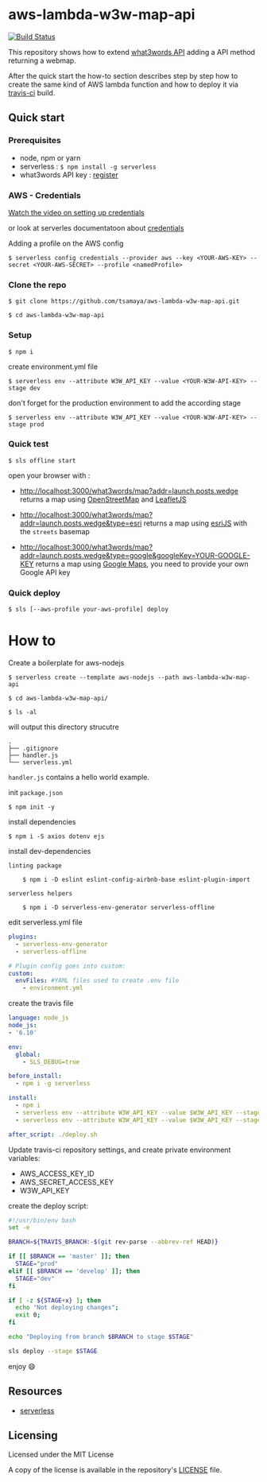 # aws-lambda-w3w-map-api

[![Build Status](https://travis-ci.org/tsamaya/aws-lambda-w3w-map-api.svg?branch=master)](https://travis-ci.org/tsamaya/aws-lambda-w3w-map-api)

This repository shows how to extend [what3words API](https://what3words.com) adding a API method returning a webmap.

After the quick start the how-to section describes step by step how to create the same kind of AWS lambda function and how to deploy it via [travis-ci](https://travis-ci.org) build.

## Quick start

### Prerequisites

- node, npm or yarn
- serverless : `$ npm install -g serverless`
- what3words API key : [register](https://accounts.what3words.com/)

### AWS - Credentials
[Watch the video on setting up credentials](https://www.youtube.com/watch?v=KngM5bfpttA)

or look at serverles documentatoon about [credentials](https://serverless.com/framework/docs/providers/aws/guide/credentials/)

Adding a profile on the AWS config

    $ serverless config credentials --provider aws --key <YOUR-AWS-KEY> --secret <YOUR-AWS-SECRET> --profile <namedProfile>

### Clone the repo

	$ git clone https://github.com/tsamaya/aws-lambda-w3w-map-api.git

	$ cd aws-lambda-w3w-map-api

### Setup

	$ npm i

create environment.yml file

    $ serverless env --attribute W3W_API_KEY --value <YOUR-W3W-API-KEY> --stage dev

don't forget for the production environment to add the according stage

    $ serverless env --attribute W3W_API_KEY --value <YOUR-W3W-API-KEY> --stage prod


### Quick test

	$ sls offline start

open your browser with :

- [http://localhost:3000/what3words/map?addr=launch.posts.wedge](http://localhost:3000/what3words/map?addr=launch.posts.wedge) returns a map using [OpenStreetMap](https://www.openstreetmap.org) and [LeafletJS](http://leafletjs.com/)

- [http://localhost:3000/what3words/map?addr=launch.posts.wedge&type=esri](http://localhost:3000/what3words/map?addr=launch.posts.wedge&type=esri) returns a map using [esriJS](https://js.arcigs.com) with the `streets` basemap

- [http://localhost:3000/what3words/map?addr=launch.posts.wedge&type=google&googleKey=YOUR-GOOGLE-KEY](http://localhost:3000/what3words/map?addr=launch.posts.wedge&type=google&googleKey=YOUR-GOOGLE-KEY) returns a map using [Google Maps](https://developers.google.com/maps/documentation/javascript/), you need to provide your own Google API key



### Quick deploy

	$ sls [--aws-profile your-aws-profile] deploy


# How to

Create a boilerplate for aws-nodejs

    $ serverless create --template aws-nodejs --path aws-lambda-w3w-map-api

    $ cd aws-lambda-w3w-map-api/

    $ ls -al

will output this directory strucutre
```
.
├── .gitignore
├── handler.js
└── serverless.yml
```

`handler.js` contains a hello world example.


init `package.json`

    $ npm init -y


install dependencies

	$ npm i -S axios dotenv ejs

install dev-dependencies

	linting package

	    $ npm i -D eslint eslint-config-airbnb-base eslint-plugin-import

	serverless helpers

	    $ npm i -D serverless-env-generator serverless-offline


edit serverless.yml file

```yaml
plugins:
  - serverless-env-generator
  - serverless-offline

# Plugin config goes into custom:
custom:
  envFiles: #YAML files used to create .env file
    - environment.yml
```

create the travis file

```yaml
language: node_js
node_js:
- '6.10'

env:
  global:
    - SLS_DEBUG=true

before_install:
  - npm i -g serverless

install:
  - npm i
  - serverless env --attribute W3W_API_KEY --value $W3W_API_KEY --stage dev
  - serverless env --attribute W3W_API_KEY --value $W3W_API_KEY --stage prod

after_script: ./deploy.sh
```

Update travis-ci repository settings, and create private environment variables:

- AWS_ACCESS_KEY_ID
- AWS_SECRET_ACCESS_KEY
- W3W_API_KEY

create the deploy script:

```bash
#!/usr/bin/env bash
set -e

BRANCH=${TRAVIS_BRANCH:-$(git rev-parse --abbrev-ref HEAD)}

if [[ $BRANCH == 'master' ]]; then
  STAGE="prod"
elif [[ $BRANCH == 'develop' ]]; then
  STAGE="dev"
fi

if [ -z ${STAGE+x} ]; then
  echo "Not deploying changes";
  exit 0;
fi

echo "Deploying from branch $BRANCH to stage $STAGE"

sls deploy --stage $STAGE
```

enjoy :smile:

## Resources

- [serverless](https://serverless.com)

## Licensing

Licensed under the MIT License

A copy of the license is available in the repository's [LICENSE](LICENSE.md) file.

